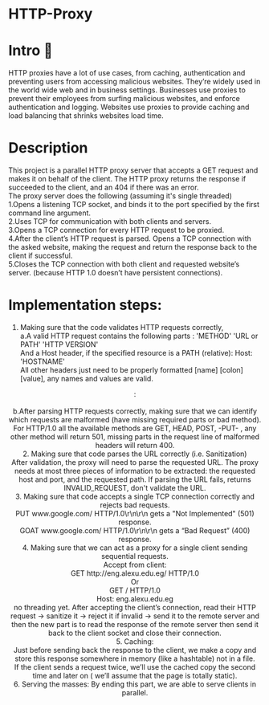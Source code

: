 # HTTP-Proxy
# Intro 🚪
HTTP proxies have a lot of use cases, from caching, authentication and preventing users from accessing malicious websites. They’re widely used in the world wide web and in business settings. Businesses use proxies to prevent their employees from surfing malicious websites, and enforce authentication and logging. Websites use proxies to provide caching and load balancing that shrinks websites load time. <br />
# Description
This project is a parallel HTTP proxy server that accepts a GET request and makes it on behalf of the client. The HTTP proxy returns the response if succeeded to the client, and an 404 if there was an error. <br />
The proxy server does the following (assuming it's single threaded) <br />
1.Opens a listening TCP socket, and binds it to the port specified by the first command line argument. <br />
2.Uses TCP for communication with both clients and servers. <br />
3.Opens a TCP connection for every HTTP request to be proxied. <br />
4.After the client’s HTTP request is parsed. Opens a TCP connection with the asked website, making the request and return the response back to the client if successful. <br />
5.Closes the TCP connection with both client and requested website’s server. (because HTTP 1.0 doesn’t have persistent connections). <br />
# Implementation steps: <br />
1. Making sure that the code validates HTTP requests correctly, <br />
a.A valid HTTP request contains the following parts :
'METHOD' 'URL or PATH' 'HTTP VERSION' <br />
And a Host header, if the specified resource is a PATH (relative): 
Host: 'HOSTNAME' <br />
All other headers just need to be properly formatted [name] [colon] [value], any names and values are valid. <br />
<HEADER NAME>: <HEADER VALUE> <br />
b.After parsing HTTP requests correctly, making sure that we can identify which requests are malformed (have missing required parts or bad method). For HTTP/1.0 all the available methods are GET, HEAD, POST, -PUT- , any other method will return 501, missing parts in the request line of malformed headers will return 400. <br />
2. Making sure that code parses the URL correctly (i.e. Sanitization) <br />
After validation, the proxy will need to parse the requested URL. The proxy needs at most three pieces of information to be extracted: the requested host and port, and the requested path. If parsing the URL fails, returns INVALID_REQUEST, don't validate the URL. <br />
3. Making sure that code accepts a single TCP connection correctly and rejects bad requests. <br />
 PUT www.google.com/ HTTP/1.0\r\n\r\n gets a "Not Implemented" (501) response. <br />
 GOAT www.google.com/ HTTP/1.0\r\n\r\n gets a “Bad Request” (400) response. <br />
4. Making sure that we can act as a proxy for a single client sending sequential requests. <br />
  Accept from client: <br />
  GET http://eng.alexu.edu.eg/ HTTP/1.0 <br />
  Or <br />
  GET / HTTP/1.0 <br />
  Host: eng.alexu.edu.eg <br />
no threading yet. After accepting the client’s connection, read their HTTP request -> sanitize it -> reject it if invalid -> send it to the remote server and then the new part is to read the response of the remote server then send it back to the client socket and close their connection. <br />
5. Caching: <br />
Just before sending back the response to the client, we make a copy and store this response somewhere in memory (like a hashtable) not in a file. <br />
If the client sends a request twice, we’ll use the cached copy the second time and later on ( we’ll assume that the page is totally static). <br />
6. Serving the masses: By ending this part, we are able to serve clients in parallel. <br />



